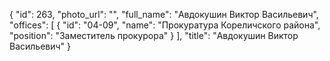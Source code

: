 {
    "id": 263,
    "photo_url": "",
    "full_name": "Авдокушин Виктор Васильевич",
    "offices": [
        {
            "id": "04-09",
            "name": "Прокуратура Кореличского района",
            "position": "Заместитель прокурора"
        }
    ],
    "title": "Авдокушин Виктор Васильевич"
}